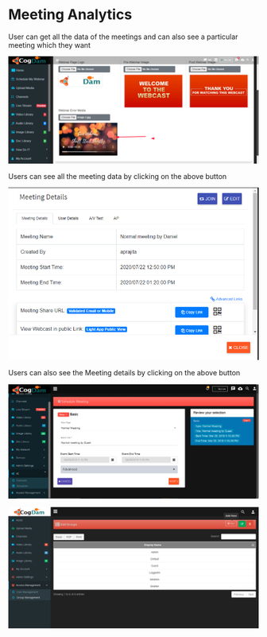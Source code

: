 # Meeting Analytics

User can get all the data of the meetings and can also see a particular meeting which they want

![](../.gitbook/assets/image%20%28294%29.png)

Users can see all the meeting data by clicking on the above button

![](../.gitbook/assets/image%20%28287%29.png)

Users can also see the Meeting details by clicking on the above button

![](../.gitbook/assets/image%20%2832%29.png)

![](../.gitbook/assets/image%20%28242%29.png)

